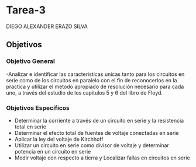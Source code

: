 # Tarea-3
DIEGO ALEXANDER ERAZO SILVA
## Objetivos 
 
 ### Objetivo General
 -Analizar e identificar las caracteristicas unicas tanto para los circuitos en serie como de los circuitos en paralelo con el fin de 
 reconocerlos en la practica y utilizar el metodo apropiado de resolución necesario para cada uno, a través del estudio de los 
 capitulos 5 y 6 del libro de Floyd.
 
### Objetivos Específicos

- Determinar la corriente a través de un circuito en serie y la resistencia total en serie
- Determinar el efecto total de fuentes de voltaje conectadas en serie
- Aplicar la ley del voltaje de Kirchhoff
- Utilizar un circuito en serie como divisor de voltaje y determinar potencia en un circuito en serie
- Medir voltaje con respecto a tierra y Localizar fallas en circuitos en serie
